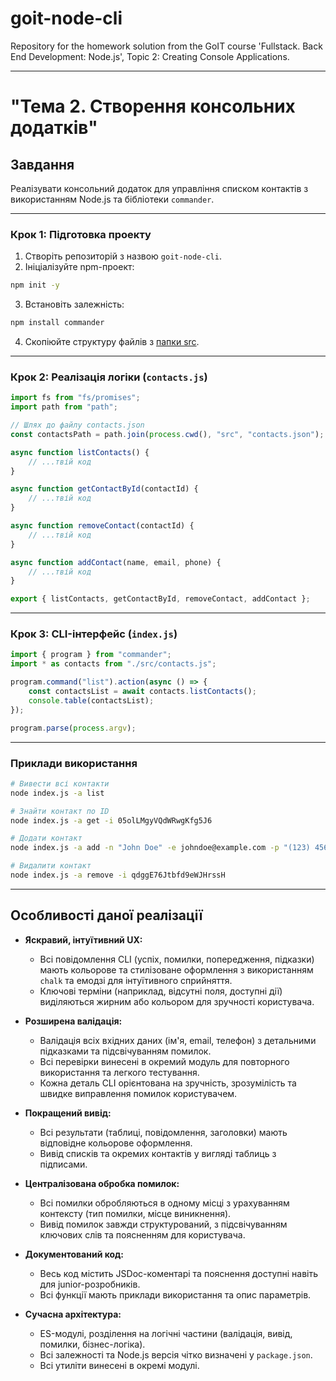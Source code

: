 # goit-node-cli

Repository for the homework solution from the GoIT course 'Fullstack. Back End Development: Node.js', Topic 2: Creating Console Applications.

---

# "Тема 2. Створення консольних додатків"

## Завдання

Реалізувати консольний додаток для управління списком контактів з використанням Node.js та бібліотеки `commander`.

---

### Крок 1: Підготовка проекту

1. Створіть репозиторій з назвою `goit-node-cli`.
2. Ініціалізуйте npm-проект:

```bash
npm init -y
```

3. Встановіть залежність:

```bash
npm install commander
```

4. Скопіюйте структуру файлів з [папки src](https://github.com/goitacademy/neo-nodejs-homework/tree/main/hw1).

---

### Крок 2: Реалізація логіки (`contacts.js`)

```javascript
import fs from "fs/promises";
import path from "path";

// Шлях до файлу contacts.json
const contactsPath = path.join(process.cwd(), "src", "contacts.json");

async function listContacts() {
    // ...твій код
}

async function getContactById(contactId) {
    // ...твій код
}

async function removeContact(contactId) {
    // ...твій код
}

async function addContact(name, email, phone) {
    // ...твій код
}

export { listContacts, getContactById, removeContact, addContact };
```

---

### Крок 3: CLI-інтерфейс (`index.js`)

```javascript
import { program } from "commander";
import * as contacts from "./src/contacts.js";

program.command("list").action(async () => {
    const contactsList = await contacts.listContacts();
    console.table(contactsList);
});

program.parse(process.argv);
```

---

### Приклади використання

```bash
# Вивести всі контакти
node index.js -a list

# Знайти контакт по ID
node index.js -a get -i 05olLMgyVQdWRwgKfg5J6

# Додати контакт
node index.js -a add -n "John Doe" -e johndoe@example.com -p "(123) 456-7890"

# Видалити контакт
node index.js -a remove -i qdggE76Jtbfd9eWJHrssH
```

---

## Особливості даної реалізації

-   **Яскравий, інтуїтивний UX:**

    -   Всі повідомлення CLI (успіх, помилки, попередження, підказки) мають кольорове та стилізоване оформлення з використанням `chalk` та емодзі для інтуїтивного сприйняття.
    -   Ключові терміни (наприклад, відсутні поля, доступні дії) виділяються жирним або кольором для зручності користувача.

-   **Розширена валідація:**

    -   Валідація всіх вхідних даних (ім'я, email, телефон) з детальними підказками та підсвічуванням помилок.
    -   Всі перевірки винесені в окремий модуль для повторного використання та легкого тестування.
    -   Кожна деталь CLI орієнтована на зручність, зрозумілість та швидке виправлення помилок користувачем.

-   **Покращений вивід:**

    -   Всі результати (таблиці, повідомлення, заголовки) мають відповідне кольорове оформлення.
    -   Вивід списків та окремих контактів у вигляді таблиць з підписами.

-   **Централізована обробка помилок:**

    -   Всі помилки обробляються в одному місці з урахуванням контексту (тип помилки, місце виникнення).
    -   Вивід помилок завжди структурований, з підсвічуванням ключових слів та поясненням для користувача.

-   **Документований код:**

    -   Весь код містить JSDoc-коментарі та пояснення доступні навіть для junior-розробників.
    -   Всі функції мають приклади використання та опис параметрів.

-   **Сучасна архітектура:**
    -   ES-модулі, розділення на логічні частини (валідація, вивід, помилки, бізнес-логіка).
    -   Всі залежності та Node.js версія чітко визначені у `package.json`.
    -   Всі утиліти винесені в окремі модулі.
